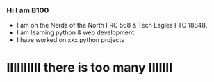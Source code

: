 ### Hi I am B100

- I am on the Nerds of the North FRC 568 & Tech Eagles FTC 18848.
- I am learning python & web development.
- I have worked on xxx python projects 

# IIIIIIIIII there is too many IIIIIII
